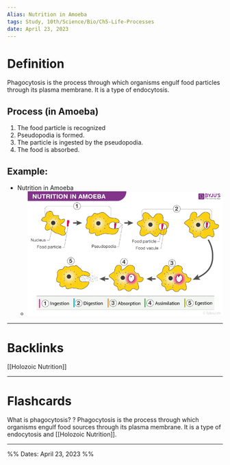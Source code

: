 ```yaml
---
Alias: Nutrition in Amoeba
tags: Study, 10th/Science/Bio/Ch5-Life-Processes
date: April 23, 2023
---
```

# Definition
Phagocytosis is the process through which organisms engulf food particles through its plasma membrane. It is a type of endocytosis.
## Process (in Amoeba)
1. The food particle is recognized
2. Pseudopodia is formed.
3. The particle is ingested by the pseudopodia.
4. The food is absorbed.
## Example:
- Nutrition in Amoeba
	- ![Pasted image 20230424000906.png](assets/pasted-image-20230424000906-5666bf22dc67f333f149ef45eaee7c8f.png)

---
# Backlinks

[[Holozoic Nutrition]]

---
# Flashcards

What is phagocytosis?
?
Phagocytosis is the process through which organisms engulf food sources through its plasma membrane. It is a type of endocytosis and [[Holozoic Nutrition]].
<!--SR:!2024-03-25,50,260-->

---

%%
Dates: April 23, 2023
%%